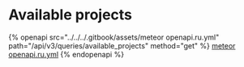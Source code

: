 # Available projects

{% openapi src="../../../.gitbook/assets/meteor openapi.ru.yml" path="/api/v3/queries/available_projects" method="get" %}
[meteor openapi.ru.yml](<../../../.gitbook/assets/meteor openapi.ru.yml>)
{% endopenapi %}
